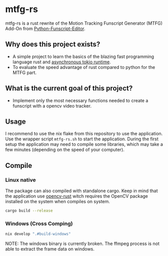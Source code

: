 # mtfg-rs

mtfg-rs is a rust rewrite of the Motion Tracking Funscript Generator (MTFG) Add-On from [Python-Funscript-Editor](https://github.com/michael-mueller-git/Python-Funscript-Editor).

## Why does this project exists?

- A simple project to learn the basics of the blazing fast programming language rust and [asynchronous tokio runtime](https://tokio.rs/).
- To evaluate the speed advantage of rust compared to python for the MTFG part.

## What is the current goal of this project?

- Implement only the most necessary functions needed to create a funscript with a opencv video tracker.

## Usage

I recommend to use the nix flake from this repository to use the application. Use the wrapper script `mtfg-rs.sh` to start the application. During the first setup the application may need to compile some libraries, which may take a few minutes (depending on the speed of your computer).

## Compile

### Linux native

The package can also compiled with standalone cargo. Keep in mind that the application use [opencv-rust](https://github.com/twistedfall/opencv-rust) witch requires the OpenCV package installed on the system when compiles on system.

```bash
cargo build --release
```

### Windows (Cross Comping)

```bash
nix develop ".#build-windows"
```

NOTE: The windows binary is currently broken. The ffmpeg process is not able to extract the frame data on windows.

